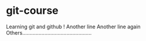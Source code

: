 # git-course
Learning git and github !
Another line
Another line again
Others...............................................

